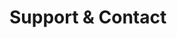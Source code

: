 <!-- Space: DockerKaliLinux -->
<!-- Parent: Project -->
<!-- Title: Project Support -->

<!-- Label: Support and Contact -->
<!-- Include: docs/disclaimer.md -->
<!-- Include: ac:toc -->

# Support & Contact
